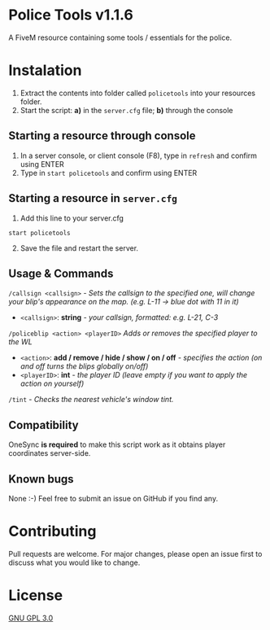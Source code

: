 # Police Tools v1.1.6

A FiveM resource containing some tools / essentials for the police.

# Instalation

1. Extract the contents into folder called `policetools` into your resources folder.
2. Start the script: **a)** in the `server.cfg` file; **b)** through the console

## Starting a resource through console

1. In a server console, or client console (F8), type in `refresh` and confirm using ENTER
2. Type in `start policetools` and confirm using ENTER

## Starting a resource in `server.cfg`
1. Add this line to your server.cfg
```
start policetools
```
2. Save the file and restart the server.

## Usage & Commands

`/callsign <callsign>` - *Sets the callsign to the specified one, will change your blip's appearance on the map. (e.g. L-11 -> blue dot with 11 in it)*
- `<callsign>`: **string** - *your callsign, formatted: e.g. L-21, C-3*

`/policeblip <action> <playerID>` *Adds or removes the specified player to the WL*
- `<action>`: **add / remove / hide / show / on / off** - *specifies the action (on and off turns the blips globally on/off)*
- `<playerID>`: **int** - *the player ID (leave empty if you want to apply the action on yourself)*

`/tint` - *Checks the nearest vehicle's window tint.*

## Compatibility
OneSync **is required** to make this script work as it obtains player coordinates server-side.

## Known bugs
None :-) Feel free to submit an issue on GitHub if you find any.

# Contributing
Pull requests are welcome. For major changes, please open an issue first to discuss what you would like to change.

# License
[GNU GPL 3.0](https://github.com/gimicze/doorcontrol/blob/main/LICENSE)